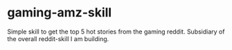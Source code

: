 # gaming-amz-skill
Simple skill to get the top 5 hot stories from the gaming reddit. Subsidiary of the overall reddit-skill I am building.
